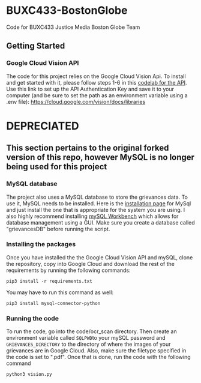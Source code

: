 # BUXC433-BostonGlobe
Code for BUXC433 Justice Media Boston Globe Team

## Getting Started
### Google Cloud Vision API
The code for this project relies on the Google Cloud Vision Api. To install and get started with it, please follow steps 1-6 in this [codelab for the API](https://codelabs.developers.google.com/codelabs/cloud-vision-api-python#0).
Use this link to set up the API Authentication Key and save it to your computer (and be sure to set the path as an environment variable using a .env file): https://cloud.google.com/vision/docs/libraries 


# DEPRECIATED
## This section pertains to the original forked version of this repo, however MySQL is no longer being used for this project
### MySQL database
The project also uses a MySQL database to store the grievances data. To use it, MySQL needs to be installed. Here is the [installation page](https://dev.mysql.com/doc/mysql-installation-excerpt/5.7/en/) for MySql and just install the one that is appropriate for the system you are using. I also highly recommend installing [mySQL Workbench](https://www.mysql.com/products/workbench/) which allows for database management using a GUI. Make sure you create a database called "grievancesDB" before running the script.
### Installing the packages
Once you have installed the the Google Cloud Vision API and mySQL, clone the repository, copy into Google Cloud and download the rest of the requirements by running the following commands:
```
pip3 install -r requirements.txt
```
You may have to run this command as well:
```
pip3 install mysql-connector-python 
```
### Running the code
To run the code, go into the code/ocr_scan directory. Then create an environment variable called `SQLPWD`to your mySQL password and `GRIEVANCES_DIRECTORY` to the directory of where the images of your grievances are in Google Cloud. Also, make sure the filetype specified in the code is set to ".pdf". Once that is done, run the code with the following command
```
python3 vision.py
```
